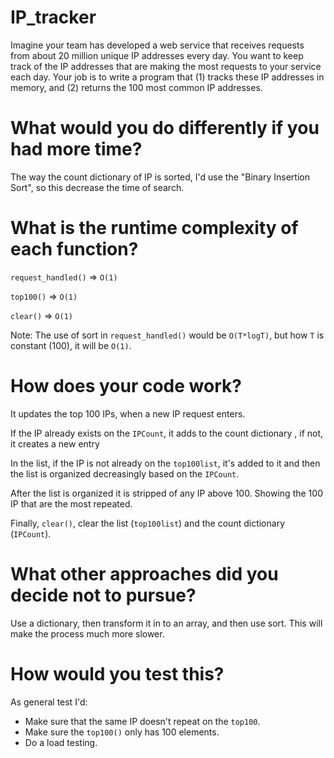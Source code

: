 # IP_tracker
Imagine your team has developed a web service that receives requests from about 20 million unique IP addresses every day. You want to keep track of the IP addresses that are making the most requests to your service each day. Your job is to write a program that (1) tracks these IP addresses in memory, and (2) returns the 100 most common IP addresses.

# What would you do differently if you had more time?
The way the count dictionary of IP is sorted, I'd use the "Binary Insertion Sort", so this decrease the time of search.

# What is the runtime complexity of each function?
`request_handled()` => `O(1)`

`top100()` => `O(1)`

`clear()` => `O(1)`

Note: The use of sort in `request_handled()` would be `O(T*logT)`, but how `T` is constant (100), it will be `O(1)`.

# How does your code work?

It updates the top 100 IPs, when a new IP request enters.

If the IP already exists on the `IPCount`, it adds to the count dictionary , if not, it creates a new entry

In the list, if the IP is not already on the `top100list`, it's added to it and then the list is organized decreasingly based on the `IPCount`.

After the list is organized it is stripped of any IP above 100. Showing the 100 IP that are the most repeated.

Finally, `clear()`, clear the list (`top100list`) and the count dictionary (`IPCount`).

# What other approaches did you decide not to pursue?
Use a dictionary, then transform it in to an array, and then use sort. This will make the process much more slower.

# How would you test this?
As general test I'd:
- Make sure that the same IP doesn't repeat on the `top100`.
- Make sure the `top100()` only has 100 elements.
- Do a load testing.
